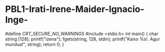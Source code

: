 # PBL1-Irati-Irene-Maider-Ignacio-Inge-
#define _CRT_SECURE_NO_WARNINGS_
#include <stdio.h>
int main() {
	char string [128];
	printf("izena");
	fgets(string, 128, stdin);
	printf("Kaixo %s!. Agur mundua!", string);
	return 0;
}
